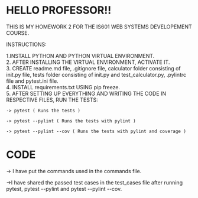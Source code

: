 # HELLO PROFESSOR!!

THIS IS MY HOMEWORK 2 FOR THE IS601 WEB SYSTEMS DEVELOPEMENT COURSE.

INSTRUCTIONS:

1.INSTALL PYTHON AND PYTHON VIRTUAL ENVIRONMENT.<br/>
2. AFTER INSTALLING THE VIRTUAL ENVIRONMENT, ACTIVATE IT.<br/>
3. CREATE readme.md file, .gitignore file, calculator folder consisting of init.py file, tests folder consisting of init.py and test_calculator.py, .pylintrc file and pytest.ini file.<br/>
4. INSTALL requirements.txt USING pip freeze.<br/>
5. AFTER SETTING UP EVERYTHING AND WRITING THE CODE IN RESPECTIVE FILES, RUN THE TESTS:<br/>

    -> pytest ( Runs the tests )

    -> pytest --pylint ( Runs the tests with pylint )

    -> pytest --pylint --cov ( Runs the tests with pylint and coverage )

# CODE

-> I have put the commands used in the commands file.<br/>

->I have shared the passed test cases in the test_cases file after running pytest, pytest --pylint and pytest --pylint --cov.
